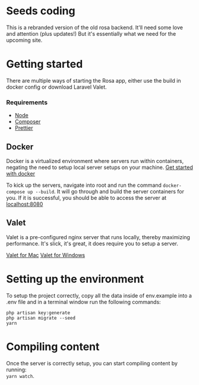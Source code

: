 # Seeds coding

This is a rebranded version of the old rosa backend. It'll need some love and attention (plus updates!) But it's essentially what we need for the upcoming site. 

# Getting started

There are multiple ways of starting the Rosa app, either use the build in docker config or download Laravel Valet.

### Requirements

-   [Node](https://nodejs.org/en/)
-   [Composer](https://getcomposer.org/)
-   [Prettier](https://github.com/prettier/prettier)

## Docker

Docker is a virtualized environment where servers run within containers, negating the need to setup local server setups on your machine.
[Get started with docker](https://www.docker.com/)

To kick up the servers, navigate into root and run the command `docker-compose up --build`. It will go through and build the server containers for you. If it is successful, you should be able to access the server at [localhost:8080](http://localhost:8080)

## Valet

Valet is a pre-configured nginx server that runs locally, thereby maximizing performance. It's slick, it's great, it does require you to setup a server.

[Valet for Mac](https://laravel.com/docs/5.7/valet)
[Valet for Windows](https://github.com/cretueusebiu/valet-windows)

# Setting up the environment

To setup the project correctly, copy all the data inside of env.example into a .env file and in a terminal window run the following commands:

`php artisan key:generate`  
`php artisan migrate --seed`  
`yarn`

# Compiling content

Once the server is correctly setup, you can start compiling content by running:  
`yarn watch`.
